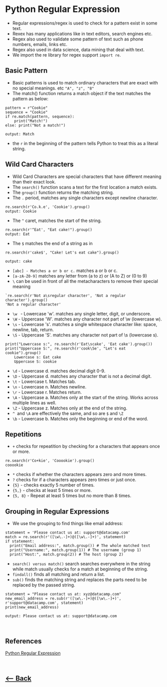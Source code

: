 # Python Regular Expression
*  Regular expressions/regex is used to check for a pattern exist in some text.
* Rexex has many applications like in text editors, search engines etc.
* Regex also used to validate some pattern of text such as phone numbers, emails, links etc.
* Regex also used in data science, data mining that deal with text.
* We import the re library for regex support `import re`.
## Basic Pattern
* Basic patterns is used to match ordinary characters that are exact with no special meanings. etc `"A", "z", "8"`
* The match() function returns a match object if the text matches the pattern as below:

```
pattern = r"Cookie"
sequence = "Cookie"
if re.match(pattern, sequence):
    print("Match!")
else: print("Not a match!")

output: Match

```
* the `r` in the beginning of the pattern tells Python to treat this as a literal string.

## Wild Card Characters
* Wild Card Characters are special characters that have different meaning than their exact look.
* The `search()` function scans a text for the first location a match exists.
* The `group()` function returns the matching string.
* The `.` period,  matches any single characters except newline character.
```
re.search(r'Co.k.e', 'Cookie').group()
output: Cookie

```
* The `^` caret, matches the start of the string.

```
re.search(r'^Eat', "Eat cake!").group()
output: Eat
```
* The `$` matches the end of a string as in 

``` 
re.search(r'cake$', "Cake! Let's eat cake").group()

output: cake

```

* `[abc] - Matches a or b or c.` matches a or b or c.
* `[a-zA-Z0-9]` matches any letter from (a to z) or (A to Z) or (0 to 9)
* `\` can be used in front of all the metacharacters to remove their special meaning
```
`re.search(r'Not a\sregular character', 'Not a regular character').group()
'Not a regular character'
```

* `\w ` - Lowercase 'w'. matches any single letter, digit, or underscore.
* `\W` - Uppercase 'W'. matches any character not part of \w (lowercase w).
* `\s` - Lowercase 's'. matches a single whitespace character like: space, newline, tab, return.
* `\S` - Uppercase 'S'. matches any character not part of \s (lowercase s).
```
print("Lowercase s:", re.search(r'Eat\scake', 'Eat cake').group())
print("Uppercase S:", re.search(r'cook\Se', "Let's eat cookie").group()
    Lowercase s: Eat cake
    Uppercase S: cookie

```

* `\d` - Lowercase d. matches decimal digit 0-9.
* `\D` - Uppercase d. matches any character that is not a decimal digit.
* `\t` - Lowercase t. Matches tab.
* `\n` - Lowercase n. Matches newline.
* `\r` - Lowercase r. Matches return.
* `\A` - Uppercase a. Matches only at the start of the string. Works across multiple lines as well.
* `\Z` - Uppercase z. Matches only at the end of the string.
* `^ `and `\A` are effectively the same, and so are `$` and `\Z`
* `\b` - Lowercase b. Matches only the beginning or end of the word.

## Repetitions
* `+` checks for repeatition by checking for a characters that appears once or more.
```
re.search(r'Co+kie', 'Cooookie').group()
cooookie

```
* `*` checks if whether the characters appears zero and more times.
* `?` checks for if a characters appears zero times or just once.
* `{5}` - checks exactly 5 number of times.
* `{5,}` - checks at least 5 times or more.
* `{5, 8}` - Repeat at least 5 times but no more than 8 times.

## Grouping in Regular Expressions
* We use the grouping to find things like email address:
```
statement = 'Please contact us at: support@datacamp.com'
match = re.search(r'([\w\.-]+)@([\w\.-]+)', statement)
if statement:
  print("Email address:", match.group()) # The whole matched text
  print("Username:", match.group(1)) # The username (group 1)
  print("Host:", match.group(2)) # The host (group 2)

  ```

* `search() versus match()` search searches everywhere in the string while match usually checks for a match at beginning of the string.
* `findall()` finds all matching and return a list.
* `sub()` finds the matching string and replaces the parts need to be replaced by the passed string.

```
statement = "Please contact us at: xyz@datacamp.com"
new_email_address = re.sub(r'([\w\.-]+)@([\w\.-]+)', r'support@datacamp.com', statement)
print(new_email_address)

output: Please contact us at: support@datacamp.com

```
<br />

## References

[Python Regular Expression](https://www.datacamp.com/community/tutorials/python-regular-expression-tutorial)

<br />

## [<-- Back](README.md)

